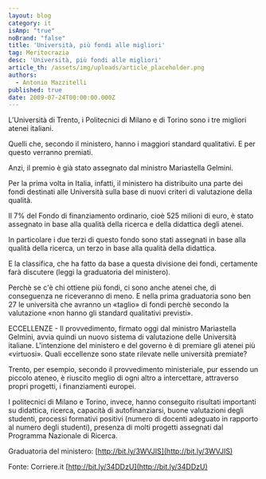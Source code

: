 ```yaml
---
layout: blog
category: it
isAmp: "true"
noBrand: "false"
title: 'Università, più fondi alle migliori'
tag: Meritocrazia
desc: 'Università, più fondi alle migliori'
article_th: /assets/img/uploads/article_placeholder.png
authors:
  - Antonio Mazzitelli
published: true
date: 2009-07-24T00:00:00.000Z
---
```


L’Università di Trento, i Politecnici di Milano e di Torino sono i tre migliori atenei italiani.

Quelli che, secondo il ministero, hanno i maggiori standard qualitativi. E per questo verranno premiati.

Anzi, il premio è già stato assegnato dal ministro Mariastella Gelmini.

Per la prima volta in Italia, infatti, il ministero ha distribuito una parte dei fondi destinati alle Università sulla base di nuovi criteri di valutazione della qualità.

Il 7% del Fondo di finanziamento ordinario, cioè 525 milioni di euro, è stato assegnato in base alla qualità della ricerca e della didattica degli atenei.

In particolare i due terzi di questo fondo sono stati assegnati in base alla qualità della ricerca, un terzo in base alla qualità della didattica.

E la classifica, che ha fatto da base a questa divisione dei fondi, certamente farà discutere (leggi la graduatoria del ministero).

Perchè se c'è chi ottiene più fondi, ci sono anche atenei che, di conseguenza ne riceveranno di meno. E nella prima graduatoria sono ben 27 le università che avranno un «taglio» di fondi perchè secondo la valutazione «non hanno gli standard qualitativi previsti».

ECCELLENZE - Il provvedimento, firmato oggi dal ministro Mariastella Gelmini, avvia quindi un nuovo sistema di valutazione delle Università italiane. L'intenzione del ministero e del governo è di premiare gli atenei più «virtuosi». Quali eccellenze sono state rilevate nelle università premiate?

Trento, per esempio, secondo il provvedimento ministeriale, pur essendo un piccolo ateneo, è riuscito meglio di ogni altro a intercettare, attraverso propri progetti, i finanziamenti europei.

I politecnici di Milano e Torino, invece, hanno conseguito risultati importanti su didattica, ricerca, capacità di autofinanziarsi, buone valutazioni degli studenti, processi formativi positivi (numero di docenti adeguato in rapporto al numero degli studenti), presenza di molti progetti assegnati dal Programma Nazionale di Ricerca.

Graduatoria del ministero: [http://bit.ly/3WVJIS](http://bit.ly/3WVJIS)

Fonte: Corriere.it [http://bit.ly/34DDzU](http://bit.ly/34DDzU)
